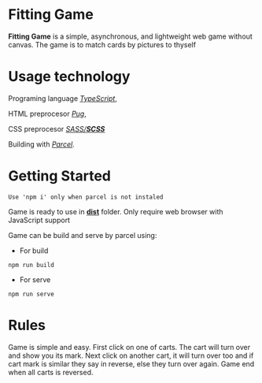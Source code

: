 # Fitting Game
__Fitting Game__ is a simple, asynchronous, and lightweight web game without canvas.
The game is to match cards by pictures to thyself
# Usage technology
Programing language [*TypeScript*](https://github.com/microsoft/TypeScript),

HTML preprocesor [*Pug*](https://github.com/pugjs),

CSS preprocesor [*SASS/**SCSS***](https://github.com/sass/sass)

Building with [*Parcel*](https://github.com/parcel-bundler/parcel).


# Getting Started
```Use 'npm i' only when parcel is not instaled```

Game is ready to use in [**dist**](https://github.com/Untlsn/fitting-game) folder.
Only require web browser with JavaScript support

Game can be build and serve by parcel using:
* For build
``` 
npm run build 
```
* For serve
``` 
npm run serve 
```
# Rules
Game is simple and easy.
First click on one of carts. The cart will turn over and show you its mark.
Next click on another cart, it will turn over too and if cart mark is similar they say in reverse, else they turn over again.
Game end when all carts is reversed.
